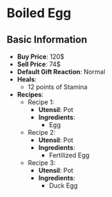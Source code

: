 # Boiled Egg

## Basic Information

- **Buy Price**: 120$
- **Sell Price**: 74$
- **Default Gift Reaction**: Normal
- **Heals**:
  - 12 points of Stamina
- **Recipes**:
  - Recipe 1:
    - **Utensil**: Pot
    - **Ingredients**:
      - Egg
  - Recipe 2:
    - **Utensil**: Pot
    - **Ingredients**:
      - Fertilized Egg
  - Recipe 3:
    - **Utensil**: Pot
    - **Ingredients**:
      - Duck Egg
